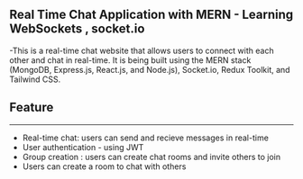 ## Real Time Chat Application with MERN - Learning WebSockets , socket.io

-This is a real-time chat website that allows users to connect with each other and chat in real-time. It is being built using the MERN stack (MongoDB, Express.js, React.js, and Node.js), Socket.io, Redux Toolkit, and Tailwind CSS. 

## Feature
----------

- Real-time chat: users can send and recieve messages in real-time
- User authentication - using JWT
- Group creation : users can create chat rooms and invite others to join
- Users can create a room to chat with others
